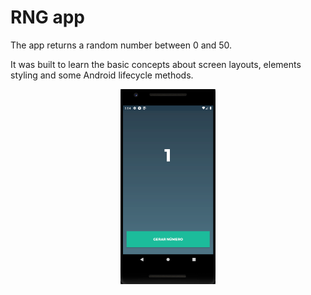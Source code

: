 # RNG app

The app returns a random number between 0 and 50.

It was built to learn the basic concepts about screen layouts, elements styling and some Android lifecycle methods.

<div align="center">
  <img src="./git-assets/randomicos.png" width="30%">
</div>